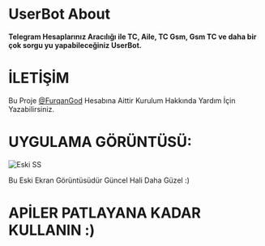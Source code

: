 # UserBot About

**Telegram Hesaplarınız Aracılığı ile TC, Aile, TC Gsm, Gsm TC ve daha bir çok sorgu yu yapabileceğiniz UserBot.**

# İLETİŞİM

Bu Proje [@FurqanGod](https://FurqanGod.t.me/) Hesabına Aittir Kurulum Hakkında Yardım İçin Yazabilirsiniz.

# UYGULAMA GÖRÜNTÜSÜ:

![Eski SS](https://graph.org/file/a1817024563dd31e62167.jpg)

Bu Eski Ekran Görüntüsüdür Güncel Hali Daha Güzel :)

# **APİLER PATLAYANA KADAR KULLANIN :)**
